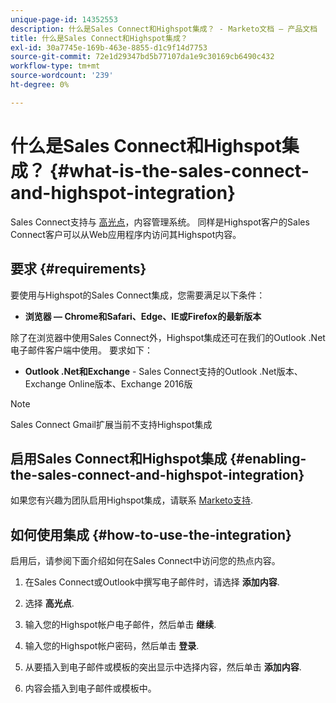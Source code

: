 ```yaml
---
unique-page-id: 14352553
description: 什么是Sales Connect和Highspot集成？ - Marketo文档 — 产品文档
title: 什么是Sales Connect和Highspot集成？
exl-id: 30a7745e-169b-463e-8855-d1c9f14d7753
source-git-commit: 72e1d29347bd5b77107da1e9c30169cb6490c432
workflow-type: tm+mt
source-wordcount: '239'
ht-degree: 0%

---
```


# 什么是Sales Connect和Highspot集成？ {#what-is-the-sales-connect-and-highspot-integration}

Sales Connect支持与 [高光点](https://www.highspot.com/)，内容管理系统。 同样是Highspot客户的Sales Connect客户可以从Web应用程序内访问其Highspot内容。

## 要求 {#requirements}

要使用与Highspot的Sales Connect集成，您需要满足以下条件：

* **浏览器 — Chrome和Safari、Edge、IE或Firefox的最新版本**

除了在浏览器中使用Sales Connect外，Highspot集成还可在我们的Outlook .Net电子邮件客户端中使用。 要求如下：

* **Outlook .Net和Exchange** - Sales Connect支持的Outlook .Net版本、Exchange Online版本、Exchange 2016版

>[!NOTE]
>
>Sales Connect Gmail扩展当前不支持Highspot集成

## 启用Sales Connect和Highspot集成 {#enabling-the-sales-connect-and-highspot-integration}

如果您有兴趣为团队启用Highspot集成，请联系 [Marketo支持](https://nation.marketo.com/t5/Support/ct-p/Support#).

## 如何使用集成 {#how-to-use-the-integration}

启用后，请参阅下面介绍如何在Sales Connect中访问您的热点内容。

1. 在Sales Connect或Outlook中撰写电子邮件时，请选择 **添加内容**.

1. 选择 **高光点**.

1. 输入您的Highspot帐户电子邮件，然后单击 **继续**.

1. 输入您的Highspot帐户密码，然后单击 **登录**.

1. 从要插入到电子邮件或模板的突出显示中选择内容，然后单击 **添加内容**.

1. 内容会插入到电子邮件或模板中。
